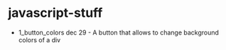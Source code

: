 # javascript-stuff

* 1_button_colors dec 29 - A button that allows to change background colors of a div
